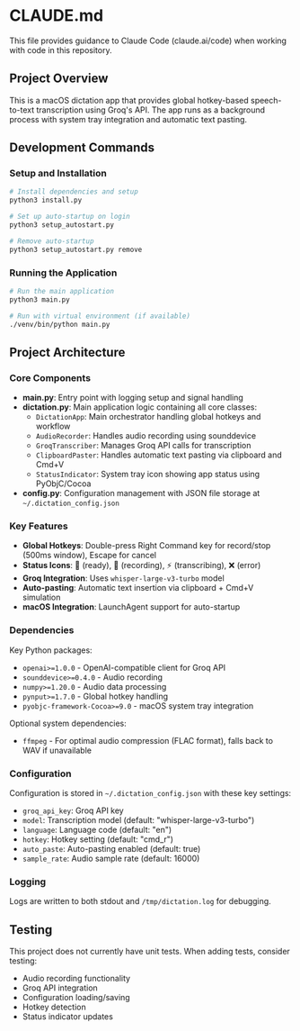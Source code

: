 # CLAUDE.md

This file provides guidance to Claude Code (claude.ai/code) when working with code in this repository.

## Project Overview

This is a macOS dictation app that provides global hotkey-based speech-to-text transcription using Groq's API. The app runs as a background process with system tray integration and automatic text pasting.

## Development Commands

### Setup and Installation
```bash
# Install dependencies and setup
python3 install.py

# Set up auto-startup on login
python3 setup_autostart.py

# Remove auto-startup
python3 setup_autostart.py remove
```

### Running the Application
```bash
# Run the main application
python3 main.py

# Run with virtual environment (if available)
./venv/bin/python main.py
```

## Project Architecture

### Core Components

- **main.py**: Entry point with logging setup and signal handling
- **dictation.py**: Main application logic containing all core classes:
  - `DictationApp`: Main orchestrator handling global hotkeys and workflow
  - `AudioRecorder`: Handles audio recording using sounddevice
  - `GroqTranscriber`: Manages Groq API calls for transcription
  - `ClipboardPaster`: Handles automatic text pasting via clipboard and Cmd+V
  - `StatusIndicator`: System tray icon showing app status using PyObjC/Cocoa
- **config.py**: Configuration management with JSON file storage at `~/.dictation_config.json`

### Key Features

- **Global Hotkeys**: Double-press Right Command key for record/stop (500ms window), Escape for cancel
- **Status Icons**: 🎤 (ready), 🔴 (recording), ⚡ (transcribing), ❌ (error)
- **Groq Integration**: Uses `whisper-large-v3-turbo` model
- **Auto-pasting**: Automatic text insertion via clipboard + Cmd+V simulation
- **macOS Integration**: LaunchAgent support for auto-startup

### Dependencies

Key Python packages:
- `openai>=1.0.0` - OpenAI-compatible client for Groq API
- `sounddevice>=0.4.0` - Audio recording
- `numpy>=1.20.0` - Audio data processing
- `pynput>=1.7.0` - Global hotkey handling
- `pyobjc-framework-Cocoa>=9.0` - macOS system tray integration

Optional system dependencies:
- `ffmpeg` - For optimal audio compression (FLAC format), falls back to WAV if unavailable

### Configuration

Configuration is stored in `~/.dictation_config.json` with these key settings:
- `groq_api_key`: Groq API key
- `model`: Transcription model (default: "whisper-large-v3-turbo")
- `language`: Language code (default: "en")
- `hotkey`: Hotkey setting (default: "cmd_r")
- `auto_paste`: Auto-pasting enabled (default: true)
- `sample_rate`: Audio sample rate (default: 16000)

### Logging

Logs are written to both stdout and `/tmp/dictation.log` for debugging.

## Testing

This project does not currently have unit tests. When adding tests, consider testing:
- Audio recording functionality
- Groq API integration
- Configuration loading/saving
- Hotkey detection
- Status indicator updates